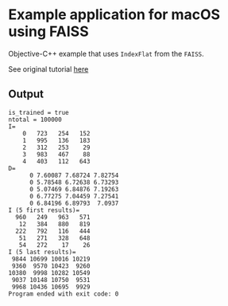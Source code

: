 # Example application for macOS using FAISS

Objective-C++ example that uses `IndexFlat` from the `FAISS`.

See original tutorial [here](../../faiss/tutorial/cpp/1-Flat.cpp)

## Output

```shell
is_trained = true
ntotal = 100000
I=
    0   723   254   152 
    1   995   136   183 
    2   312   253    29 
    3   983   467    88 
    4   403   112   643 
D=
      0 7.60087 7.68724 7.82754 
      0 5.78548 6.72638 6.73293 
      0 5.07469 6.84876 7.19263 
      0 6.77275 7.04459 7.27541 
      0 6.84196 6.89793  7.0937 
I (5 first results)=
  960   249   963   571 
   12   384   880   819 
  222   792   116   444 
   51   271   328   648 
   54   272    17    26 
I (5 last results)=
 9844 10699 10016 10219 
 9360  9570 10423  9260 
10380  9998 10282 10549 
 9037 10148 10750  9531 
 9968 10436 10695  9929 
Program ended with exit code: 0
```
